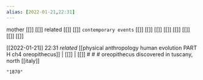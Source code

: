 ```yaml
---
alias: [2022-01-21,22:31]
---
```

 mother [[]] [[]]
 related [[]] [[]]
 `contemporary events` [[]] [[]] [[]] [[]] [[]] [[]] [[]] [[]]

[[2022-01-21]] 22:31 _related_ [[physical anthropology human evolution PART H ch4 oreopithecus]] | [[]] | [[]] # # #
oreopithecus discovered in tuscany, north [[italy]]
```query
"1870"
```